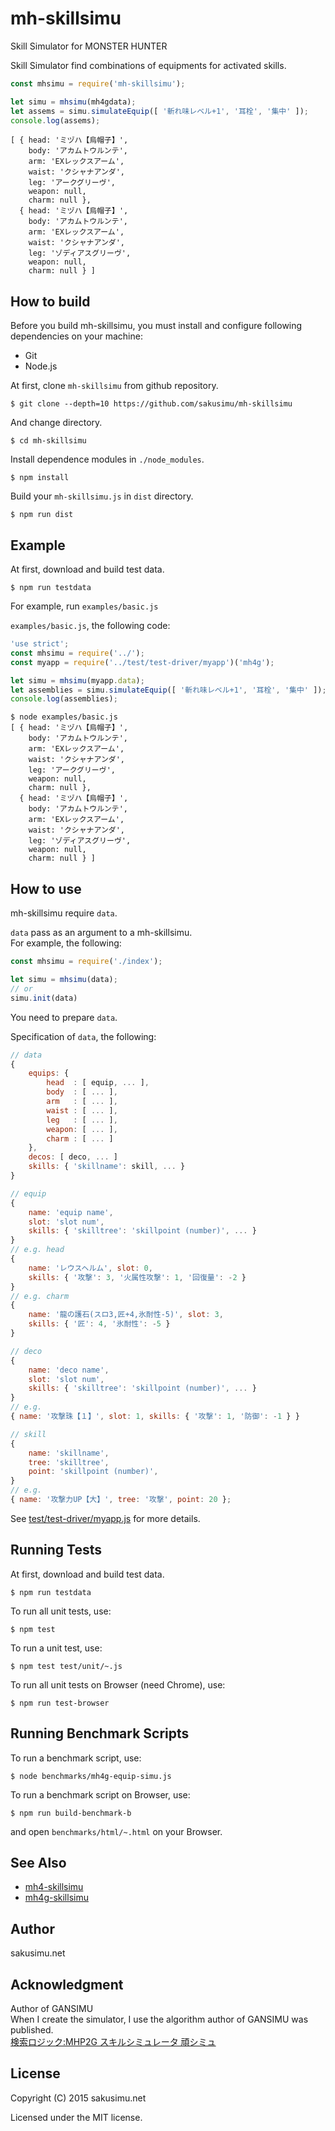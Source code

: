 mh-skillsimu
=============

Skill Simulator for MONSTER HUNTER

Skill Simulator find combinations of equipments for activated skills.

```javascript
const mhsimu = require('mh-skillsimu');

let simu = mhsimu(mh4gdata);
let assems = simu.simulateEquip([ '斬れ味レベル+1', '耳栓', '集中' ]);
console.log(assems);
```
```
[ { head: 'ミヅハ【烏帽子】',
    body: 'アカムトウルンテ',
    arm: 'EXレックスアーム',
    waist: 'クシャナアンダ',
    leg: 'アークグリーヴ',
    weapon: null,
    charm: null },
  { head: 'ミヅハ【烏帽子】',
    body: 'アカムトウルンテ',
    arm: 'EXレックスアーム',
    waist: 'クシャナアンダ',
    leg: 'ゾディアスグリーヴ',
    weapon: null,
    charm: null } ]
```

How to build
------------
Before you build mh-skillsimu, you must install and configure following dependencies on your machine:
* Git
* Node.js

At first, clone `mh-skillsimu` from github repository.

    $ git clone --depth=10 https://github.com/sakusimu/mh-skillsimu

And change directory.

    $ cd mh-skillsimu

Install dependence modules in `./node_modules`.

    $ npm install

Build your `mh-skillsimu.js` in `dist` directory.

    $ npm run dist

Example
-------
At first, download and build test data.

    $ npm run testdata

For example, run `examples/basic.js`

`examples/basic.js`, the following code:
```javascript
'use strict';
const mhsimu = require('../');
const myapp = require('../test/test-driver/myapp')('mh4g');

let simu = mhsimu(myapp.data);
let assemblies = simu.simulateEquip([ '斬れ味レベル+1', '耳栓', '集中' ]);
console.log(assemblies);
```
```
$ node examples/basic.js
[ { head: 'ミヅハ【烏帽子】',
    body: 'アカムトウルンテ',
    arm: 'EXレックスアーム',
    waist: 'クシャナアンダ',
    leg: 'アークグリーヴ',
    weapon: null,
    charm: null },
  { head: 'ミヅハ【烏帽子】',
    body: 'アカムトウルンテ',
    arm: 'EXレックスアーム',
    waist: 'クシャナアンダ',
    leg: 'ゾディアスグリーヴ',
    weapon: null,
    charm: null } ]
```

How to use
----------
mh-skillsimu require `data`.

`data` pass as an argument to a mh-skillsimu.  
For example, the following:
```javascript
const mhsimu = require('./index');

let simu = mhsimu(data);
// or
simu.init(data)
```
You need to prepare `data`.

Specification of `data`, the following:
```javascript
// data
{
    equips: {
        head  : [ equip, ... ],
        body  : [ ... ],
        arm   : [ ... ],
        waist : [ ... ],
        leg   : [ ... ],
        weapon: [ ... ],
        charm : [ ... ]
    },
    decos: [ deco, ... ]
    skills: { 'skillname': skill, ... }
}

// equip
{
    name: 'equip name',
    slot: 'slot num',
    skills: { 'skilltree': 'skillpoint (number)', ... }
}
// e.g. head
{
    name: 'レウスヘルム', slot: 0,
    skills: { '攻撃': 3, '火属性攻撃': 1, '回復量': -2 }
}
// e.g. charm
{
    name: '龍の護石(スロ3,匠+4,氷耐性-5)', slot: 3,
    skills: { '匠': 4, '氷耐性': -5 }
}

// deco
{
    name: 'deco name',
    slot: 'slot num',
    skills: { 'skilltree': 'skillpoint (number)', ... }
}
// e.g.
{ name: '攻撃珠【１】', slot: 1, skills: { '攻撃': 1, '防御': -1 } }

// skill
{
    name: 'skillname',
    tree: 'skilltree',
    point: 'skillpoint (number)',
}
// e.g.
{ name: '攻撃力UP【大】', tree: '攻撃', point: 20 };
```
See [test/test-driver/myapp.js](https://github.com/sakusimu/mh-skillsimu/blob/master/test/test-driver/myapp.js) for more details.

Running Tests
-------------
At first, download and build test data.

    $ npm run testdata

To run all unit tests, use:

    $ npm test

To run a unit test, use:

    $ npm test test/unit/~.js

To run all unit tests on Browser (need Chrome), use:

    $ npm run test-browser

Running Benchmark Scripts
-------------------------
To run a benchmark script, use:

    $ node benchmarks/mh4g-equip-simu.js

To run a benchmark script on Browser, use:

    $ npm run build-benchmark-b

and open `benchmarks/html/~.html` on your Browser.

See Also
--------
* [mh4-skillsimu](https://github.com/sakusimu/mh4-skillsimu)
* [mh4g-skillsimu](https://github.com/sakusimu/mh4g-skillsimu)

Author
------
sakusimu.net

Acknowledgment
--------------
Author of GANSIMU  
When I create the simulator, I use the algorithm author of GANSIMU was published.  
[検索ロジック:MHP2G スキルシミュレータ 頑シミュ](http://www.geocities.jp/masax_mh/logic/)

License
-------
Copyright (C) 2015 sakusimu.net

Licensed under the MIT license.
